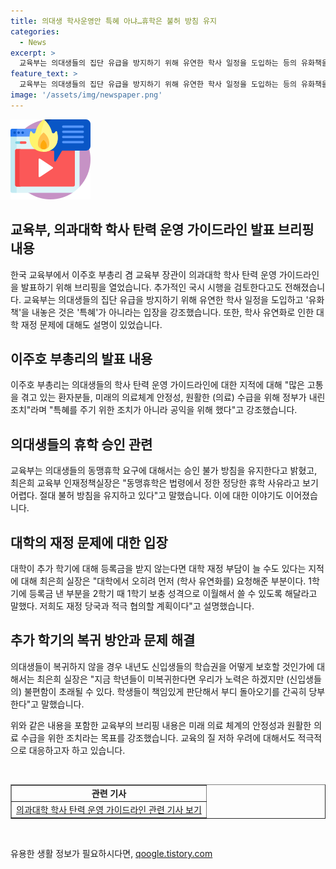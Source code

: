 ```yaml
---
title: 의대생 학사운영안 특혜 아냐…휴학은 불허 방침 유지
categories:
  - News
excerpt: >
  교육부는 의대생들의 집단 유급을 방지하기 위해 유연한 학사 일정을 도입하는 등의 유화책을 내놓은 것은 특혜로 보기 어렵다고 강조했습니다. 이번 조치는 환자 고통과 의료 수급 안정을 위한 것이며, 동맹 휴학 요구에 대해 승인 불가 방침을 유지한다고 밝혔습니다. 또한, 추가 학기에 대한 등록금 부담과 대학 내 단톡방 문제에 대한 대응책을 모색하고 있습니다. 또한, 대학의 학사 유연화를 통해 의대의 교육 질을 보장하고자 하며, 휴학생의 복귀를 독려하기 위한 방안을 검토 중이라고 밝혔습니다.
feature_text: >
  교육부는 의대생들의 집단 유급을 방지하기 위해 유연한 학사 일정을 도입하는 등의 유화책을 내놓은 것은 특혜로 보기 어렵다고 강조했습니다. 이번 조치는 환자 고통과 의료 수급 안정을 위한 것이며, 동맹 휴학 요구에 대해 승인 불가 방침을 유지한다고 밝혔습니다. 또한, 추가 학기에 대한 등록금 부담과 대학 내 단톡방 문제에 대한 대응책을 모색하고 있습니다. 또한, 대학의 학사 유연화를 통해 의대의 교육 질을 보장하고자 하며, 휴학생의 복귀를 독려하기 위한 방안을 검토 중이라고 밝혔습니다.
image: '/assets/img/newspaper.png'
---
```


<p><img src="/assets/img/news.png" alt="rentncar 속보" /></p>

<h2>교육부, 의과대학 학사 탄력 운영 가이드라인 발표 브리핑 내용</h2>

<p data-ke-size="size16">한국 교육부에서 이주호 부총리 겸 교육부 장관이 의과대학 학사 탄력 운영 가이드라인을 발표하기 위해 브리핑을 열었습니다. 추가적인 국시 시행을 검토한다고도 전해졌습니다. 교육부는 의대생들의 집단 유급을 방지하기 위해 유연한 학사 일정을 도입하고 '유화책'을 내놓은 것은 '특혜'가 아니라는 입장을 강조했습니다. 또한, 학사 유연화로 인한 대학 재정 문제에 대해도 설명이 있었습니다.</p>

<h2 data-ke-size="size26">이주호 부총리의 발표 내용</h2>

<p data-ke-size="size16">이주호 부총리는 의대생들의 학사 탄력 운영 가이드라인에 대한 지적에 대해 "많은 고통을 겪고 있는 환자분들, 미래의 의료체계 안정성, 원활한 (의료) 수급을 위해 정부가 내린 조치"라며 "특혜를 주기 위한 조치가 아니라 공익을 위해 했다"고 강조했습니다.</p>

<h2 data-ke-size="size26">의대생들의 휴학 승인 관련</h2>

<p data-ke-size="size16">교육부는 의대생들의 동맹휴학 요구에 대해서는 승인 불가 방침을 유지한다고 밝혔고, 최은희 교육부 인재정책실장은 "동맹휴학은 법령에서 정한 정당한 휴학 사유라고 보기 어렵다. 절대 불허 방침을 유지하고 있다"고 말했습니다. 이에 대한 이야기도 이어졌습니다.</p>

<h2 data-ke-size="size26">대학의 재정 문제에 대한 입장</h2>

<p data-ke-size="size16">대학이 추가 학기에 대해 등록금을 받지 않는다면 대학 재정 부담이 늘 수도 있다는 지적에 대해 최은희 실장은 "대학에서 오히려 먼저 (학사 유연화를) 요청해준 부분이다. 1학기에 등록금 낸 부분을 2학기 때 1학기 보충 성격으로 이월해서 쓸 수 있도록 해달라고 말했다. 저희도 재정 당국과 적극 협의할 계획이다"고 설명했습니다.</p>

<h2 data-ke-size="size26">추가 학기의 복귀 방안과 문제 해결</h2>

<p data-ke-size="size16">의대생들이 복귀하지 않을 경우 내년도 신입생들의 학습권을 어떻게 보호할 것인가에 대해서는 최은희 실장은 "지금 학년들이 미복귀한다면 우리가 노력은 하겠지만 (신입생들의) 불편함이 초래될 수 있다. 학생들이 책임있게 판단해서 부디 돌아오기를 간곡히 당부한다"고 말했습니다.</p>

<p data-ke-size="size16">위와 같은 내용을 포함한 교육부의 브리핑 내용은 미래 의료 체계의 안정성과 원활한 의료 수급을 위한 조치라는 목표를 강조했습니다. 교육의 질 저하 우려에 대해서도 적극적으로 대응하고자 하고 있습니다.</p>

<p data-ke-size="size16">&nbsp;</p>

<table style="width: 100%;" border="1">
<tbody>
<tr>
<td style="text-align: center; height: 17px;"><b>관련 기사</b></td>
</tr>
<tr>
<td style="text-align: center; height: 17px;"><a href="https://www.yna.co.kr/view/AKR20240710103400004?input=1195m" target="_blank" rel="noopener">의과대학 학사 탄력 운영 가이드라인 관련 기사 보기</a></td>
</tr>
</tbody>
</table>

<p data-ke-size="size16">&nbsp;</p>
유용한 생활 정보가 필요하시다면, <a href="https://qoogle.tistory.com" rel="dofollow">qoogle.tistory.com</a>


